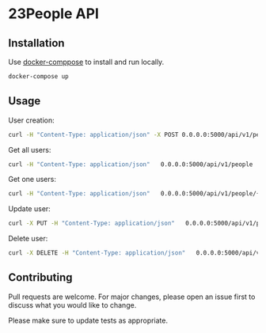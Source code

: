 # 23People API

## Installation

Use [docker-comppose](https://docs.docker.com/compose/install/) to install and run locally.

```bash
docker-compose up
```

## Usage

User creation:
```bash
curl -H "Content-Type: application/json" -X POST 0.0.0.0:5000/api/v1/people -d '{"name":"Diego", "last_name":"Medrano", "age":16, "picture_url":"htttp://example.com/diego"}'
```
Get all users:
```bash
curl -H "Content-Type: application/json"   0.0.0.0:5000/api/v1/people
```
Get one users:
```bash
curl -H "Content-Type: application/json"   0.0.0.0:5000/api/v1/people/{id}
```
Update user:
```bash
curl -X PUT -H "Content-Type: application/json"   0.0.0.0:5000/api/v1/people/{id} -d '{"name":"Diego", "last_name":"Medrano", "age":16, "picture_url":"htttp://example.com/diego"}'
```
Delete user:
```bash
curl -X DELETE -H "Content-Type: application/json"   0.0.0.0:5000/api/v1/people/{id}
```


## Contributing
Pull requests are welcome. For major changes, please open an issue first to discuss what you would like to change.

Please make sure to update tests as appropriate.
